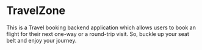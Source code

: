 # TravelZone
This is a Travel booking backend application which allows users to book an flight for their next one-way or a round-trip visit. So, buckle up your seat belt and  enjoy your journey.
